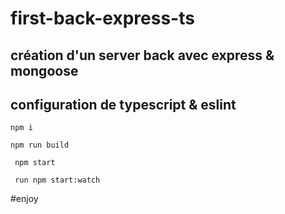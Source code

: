 # first-back-express-ts


## création d'un server back avec express & mongoose

## configuration de typescript & eslint

``` npm i ```

``` npm run build ```

``` npm start```

``` run npm start:watch```


#enjoy
